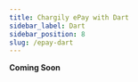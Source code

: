 ```yaml
---
title: Chargily ePay with Dart
sidebar_label: Dart
sidebar_position: 8
slug: /epay-dart
---
```


**Coming Soon**
